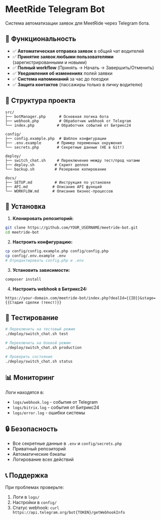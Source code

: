 # MeetRide Telegram Bot

Система автоматизации заявок для MeetRide через Telegram бота.

## 🚀 Функциональность

- ✅ **Автоматическая отправка заявок** в общий чат водителей
- ✅ **Принятие заявок любыми пользователями** (зарегистрированными и новыми)
- ✅ **Полный workflow** (Принять → Начать → Завершить/Отменить)
- ✅ **Уведомления об изменениях** полей заявки
- ✅ **Система напоминаний** за час до поездки
- ✅ **Защита контактов** (пассажиры только в личку водителю)

## 📁 Структура проекта

```
src/
├── botManager.php      # Основная логика бота
├── webhook.php         # Обработчик webhook от Telegram
└── index.php          # Обработчик событий от Битрикс24

config/
├── config.example.php  # Шаблон конфигурации
├── .env.example       # Пример переменных окружения
└── secrets.php        # Секретные данные (НЕ в Git!)

deploy/
├── switch_chat.sh     # Переключение между тест/прод чатами
├── deploy.sh         # Скрипт деплоя
└── backup.sh         # Резервное копирование

docs/
├── SETUP.md          # Инструкция по установке
├── API.md           # Описание API функций
└── WORKFLOW.md      # Описание бизнес-процессов
```

## 🔧 Установка

1. **Клонировать репозиторий:**
```bash
git clone https://github.com/YOUR_USERNAME/meetride-bot.git
cd meetride-bot
```

2. **Настроить конфигурацию:**
```bash
cp config/config.example.php config/config.php
cp config/.env.example .env
# Отредактировать config.php и .env
```

3. **Установить зависимости:**
```bash
composer install
```

4. **Настроить webhook в Битрикс24:**
```
https://your-domain.com/meetride-bot/index.php?dealId={{ID}}&stage={{Стадия сделки (текст)}}
```

## 🧪 Тестирование

```bash
# Переключить на тестовый режим
./deploy/switch_chat.sh test

# Переключить на боевой режим  
./deploy/switch_chat.sh production

# Проверить состояние
./deploy/switch_chat.sh status
```

## 📊 Мониторинг

Логи находятся в:
- `logs/webhook.log` - события от Telegram
- `logs/bitrix.log` - события от Битрикс24
- `logs/error.log` - ошибки системы

## 🔒 Безопасность

- Все секретные данные в `.env` и `config/secrets.php`
- Приватный репозиторий
- Автоматические бэкапы
- Логирование всех действий

## 📞 Поддержка

При проблемах проверьте:
1. Логи в `logs/`
2. Настройки в `config/`
3. Статус webhook: `curl https://api.telegram.org/bot{TOKEN}/getWebhookInfo`

